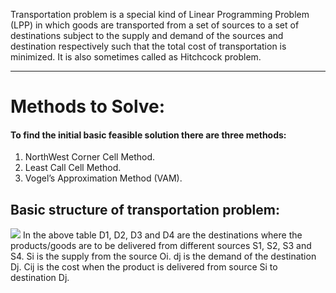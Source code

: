 Transportation problem is a special kind of Linear Programming Problem (LPP) in which goods are transported from a set of sources to a set of destinations subject to the supply and demand of the sources and destination respectively such that the total cost of transportation is minimized. It is also sometimes called as Hitchcock problem.
<hr>
<h1>Methods to Solve:</h1>

<h4>To find the initial basic feasible solution there are three methods:</h4>
<ol>
<li>NorthWest Corner Cell Method.</li>
<li>Least Call Cell Method.</li>
<li>Vogel’s Approximation Method (VAM).</li>
</ol>

<h2>Basic structure of transportation problem:</h2>
<img src="https://media.geeksforgeeks.org/wp-content/uploads/20190616130339/T16.png">
In the above table D1, D2, D3 and D4 are the destinations where the products/goods are to be delivered from different sources S1, S2, S3 and S4. Si is the supply from the source Oi. dj is the demand of the destination Dj. Cij is the cost when the product is delivered from source Si to destination Dj.
